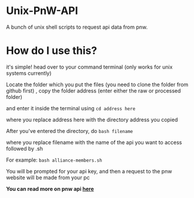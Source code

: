 # Unix-PnW-API
A bunch of unix shell scripts to request api data from pnw.


# How do I use this?

it's simple! head over to your command terminal (only works for unix systems currently) 

Locate the folder which you put the files (you need to clone the folder from github first) , copy the folder address (enter either the raw or processed folder)

and enter it inside the terminal using `cd address here`

where you replace address here with the directory address you copied

After you've entered the directory, do `bash filename`

where you replace filename with the name of the api you want to access followed by .sh

For example: `bash alliance-members.sh`

You will be prompted for your api key, and then a request to the pnw website will be made from your pc




**You can read more on pnw api [here](https://politicsandwar.fandom.com/wiki/Category:API)**
